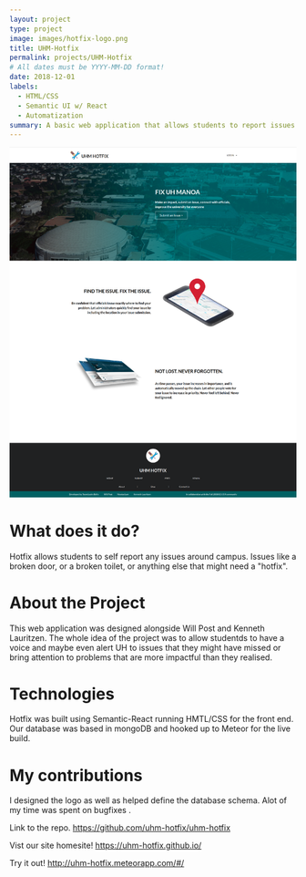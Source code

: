 ```yaml
---
layout: project
type: project
image: images/hotfix-logo.png
title: UHM-Hotfix
permalink: projects/UHM-Hotfix
# All dates must be YYYY-MM-DD format!
date: 2018-12-01
labels:
  - HTML/CSS
  - Semantic UI w/ React
  - Automatization
summary: A basic web application that allows students to report issues around the University of Hawaii at Manoa campus.
---
```


<div >
  <img class="ui image" src="../images/hotfix-home.png">
</div>

# What does it do?
Hotfix allows students to self report any issues around campus. Issues like a broken door, or a broken toilet,
or anything else that might need a "hotfix".

# About the Project
This web application was designed alongside Will Post and Kenneth Lauritzen. The whole idea of the project was to allow
studentds to have a voice and maybe even alert UH to issues that they might have missed or bring attention to problems
that are more impactful than they realised.

# Technologies
Hotfix was built using Semantic-React running HMTL/CSS for the front end. Our database was based in mongoDB and hooked up to
Meteor for the live build. 

# My contributions
I designed the logo as well as helped define the database schema. Alot of my time was spent on bugfixes .



Link to the repo.
https://github.com/uhm-hotfix/uhm-hotfix

Vist our site homesite!
https://uhm-hotfix.github.io/

Try it out!
http://uhm-hotfix.meteorapp.com/#/

